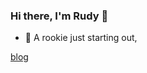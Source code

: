 ### Hi there, I'm Rudy 👋

- :baby_chick: A rookie just starting out,

[blog](https://ting-xin.github.io/notebook/)
